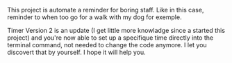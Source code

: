 This project is automate a reminder for boring staff.
Like in this case, reminder to when too go for a walk with my dog for exemple.

Timer Version 2 is an update (I get little more knowladge since a started this project) and you're now able to set up 
a specifique time directly into the terminal command, not needed to change the code anymore.
I let you discovert that by yourself. 
I hope it will help you.
